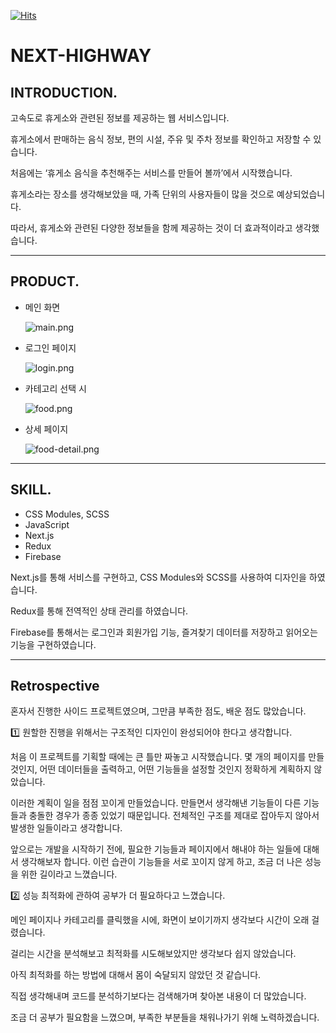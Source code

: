 [![Hits](https://hits.seeyoufarm.com/api/count/incr/badge.svg?url=https%3A%2F%2Fgithub.com%2FKimDongGyun23%2Fnext-highway&count_bg=%23C97D4C&title_bg=%23462601&icon=opsgenie.svg&icon_color=%23E7E7E7&title=come+to+me&edge_flat=false)](https://hits.seeyoufarm.com)
  
# NEXT-HIGHWAY
## INTRODUCTION.

고속도로 휴게소와 관련된 정보를 제공하는 웹 서비스입니다. 

휴게소에서 판매하는 음식 정보, 편의 시설, 주유 및 주차 정보를 확인하고 저장할 수 있습니다.

처음에는 ‘휴게소 음식을 추천해주는 서비스를 만들어 볼까’에서 시작했습니다. 

휴게소라는 장소를 생각해보았을 때, 가족 단위의 사용자들이 많을 것으로 예상되었습니다. 

따라서, 휴게소와 관련된 다양한 정보들을 함께 제공하는 것이 더 효과적이라고 생각했습니다.

---

## PRODUCT.

- 메인 화면
    
    ![main.png](https://prod-files-secure.s3.us-west-2.amazonaws.com/a48d6f73-fcb2-4345-8caf-53eb960e1e7e/ce1d0891-2e11-47a9-8111-a0b8d7fa6f98/main.png)
    
- 로그인 페이지
    
    ![login.png](https://prod-files-secure.s3.us-west-2.amazonaws.com/a48d6f73-fcb2-4345-8caf-53eb960e1e7e/62259f8f-7325-47d1-a78c-1ac770f61ee5/login.png)
    
- 카테고리 선택 시
    
    ![food.png](https://prod-files-secure.s3.us-west-2.amazonaws.com/a48d6f73-fcb2-4345-8caf-53eb960e1e7e/c06e1671-1e57-4c97-923f-61825e267207/food.png)
    
- 상세 페이지
    
    ![food-detail.png](https://prod-files-secure.s3.us-west-2.amazonaws.com/a48d6f73-fcb2-4345-8caf-53eb960e1e7e/4d56e705-dc03-450f-ae40-a56b5a5ccd25/food-detail.png)
    

---

## SKILL.

- CSS Modules, SCSS
- JavaScript
- Next.js
- Redux
- Firebase

Next.js를 통해 서비스를 구현하고,  CSS Modules와 SCSS를 사용하여 디자인을 하였습니다.

Redux를 통해 전역적인 상태 관리를 하였습니다.

Firebase를 통해서는 로그인과 회원가입 기능, 즐겨찾기 데이터를 저장하고 읽어오는 기능을 구현하였습니다.

---

## Retrospective

혼자서 진행한 사이드 프로젝트였으며, 그만큼 부족한 점도, 배운 점도 많았습니다.

1️⃣ 원할한 진행을 위해서는 구조적인 디자인이 완성되어야 한다고 생각합니다. 

처음 이 프로젝트를 기획할 때에는 큰 틀만 짜놓고 시작했습니다. 몇 개의 페이지를 만들 것인지, 어떤 데이터들을 출력하고, 어떤 기능들을 설정할 것인지 정확하게 계획하지 않았습니다.

이러한 계획이 일을 점점 꼬이게 만들었습니다. 만들면서 생각해낸 기능들이 다른 기능들과 충돌한 경우가 종종 있었기 때문입니다. 전체적인 구조를 제대로 잡아두지 않아서 발생한 일들이라고 생각합니다.

앞으로는 개발을 시작하기 전에, 필요한 기능들과 페이지에서 해내야 하는 일들에 대해서 생각해보자 합니다. 이런 습관이 기능들을 서로 꼬이지 않게 하고, 조금 더 나은 성능을 위한 길이라고 느꼈습니다.

2️⃣ 성능 최적화에 관하여 공부가 더 필요하다고 느꼈습니다. 

메인 페이지나 카테고리를 클릭했을 시에, 화면이 보이기까지 생각보다 시간이 오래 걸렸습니다. 

걸리는 시간을 분석해보고 최적화를 시도해보았지만 생각보다 쉽지 않았습니다.

아직 최적화를 하는 방법에 대해서 몸이 숙달되지 않았던 것 같습니다.

직접 생각해내며 코드를 분석하기보다는 검색해가며 찾아본 내용이 더 많았습니다.

조금 더 공부가 필요함을 느꼈으며, 부족한 부분들을 채워나가기 위해 노력하겠습니다.